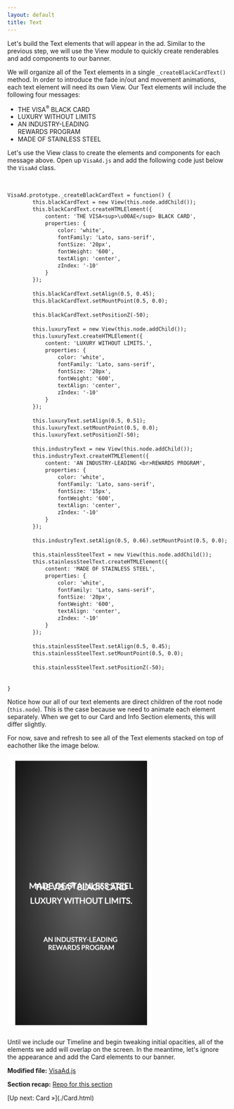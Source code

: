 ```yaml
---
layout: default
title: Text
---
```


<span class="intro-graf">Let's build the Text elements that will appear in the ad. Similar to the previous step, we will use the View module to quickly create renderables and add components to our banner.</span>

We will organize all of the Text elements in a single `_createBlackCardText()` method. In order to introduce the fade in/out and movement animations, each text element will need its own View. Our Text elements will include the following four messages:

  - THE VISA<sup>&reg;</sup> BLACK CARD
  - LUXURY WITHOUT LIMITS
  - AN INDUSTRY-LEADING<br> REWARDS PROGRAM
  - MADE OF STAINLESS STEEL


Let's use the View class to create the elements and components for each message above. Open up `VisaAd.js` and add the following code just below the `VisaAd` class. 

<br>


    VisaAd.prototype._createBlackCardText = function() {
            this.blackCardText = new View(this.node.addChild());
            this.blackCardText.createHTMLElement({
                content: 'THE VISA<sup>\u00AE</sup> BLACK CARD',
                properties: {
                    color: 'white',
                    fontFamily: 'Lato, sans-serif',
                    fontSize: '20px',
                    fontWeight: '600',
                    textAlign: 'center',
                    zIndex: '-10'
                }
            });

            this.blackCardText.setAlign(0.5, 0.45);
            this.blackCardText.setMountPoint(0.5, 0.0);

            this.blackCardText.setPositionZ(-50);

            this.luxuryText = new View(this.node.addChild());
            this.luxuryText.createHTMLElement({
                content: 'LUXURY WITHOUT LIMITS.',
                properties: {
                    color: 'white',
                    fontFamily: 'Lato, sans-serif',
                    fontSize: '20px',
                    fontWeight: '600',
                    textAlign: 'center',
                    zIndex: '-10'
                }
            });

            this.luxuryText.setAlign(0.5, 0.51);
            this.luxuryText.setMountPoint(0.5, 0.0);
            this.luxuryText.setPositionZ(-50);

            this.industryText = new View(this.node.addChild());
            this.industryText.createHTMLElement({
                content: 'AN INDUSTRY-LEADING <br>REWARDS PROGRAM',
                properties: {
                    color: 'white',
                    fontFamily: 'Lato, sans-serif',
                    fontSize: '15px',
                    fontWeight: '600',
                    textAlign: 'center',
                    zIndex: '-10'
                }
            });

            this.industryText.setAlign(0.5, 0.66).setMountPoint(0.5, 0.0);

            this.stainlessSteelText = new View(this.node.addChild());
            this.stainlessSteelText.createHTMLElement({
                content: 'MADE OF STAINLESS STEEL',
                properties: {
                    color: 'white',
                    fontFamily: 'Lato, sans-serif',
                    fontSize: '20px',
                    fontWeight: '600',
                    textAlign: 'center',
                    zIndex: '-10'
                }
            });

            this.stainlessSteelText.setAlign(0.5, 0.45);
            this.stainlessSteelText.setMountPoint(0.5, 0.0);

            this.stainlessSteelText.setPositionZ(-50);


    }

Notice how our all of our text elements are direct children of the root node (`this.node`). This is the case because we need to animate each element separately. When we get to our Card and Info Section elements, this will differ slightly.

For now, save and refresh to see all of the Text elements stacked on top of eachother like the image below. 

![textadded](./assets/images/TextAdded.png)

Until we include our Timeline and begin tweaking initial opacities, all of the elements we add will overlap on the screen. In the meantime, let's ignore the appearance and add the Card elements to our banner.


<div class="sidenote--other">
<p><strong>Modified file:</strong> <a href="https://github.com/Famous/lesson-visablack-steps/blob/step2/AddText/src/start/VisaAd.js">VisaAd.js</a></p>
</div>

<div class="sidenote">
<p><strong>Section recap:</strong> <a href="https://github.com/Famous/lesson-visablack-steps/tree/step2/AddText">Repo for this section</a></p>
</div>

<span class="cta">
[Up next: Card &raquo;](./Card.html)
</span>